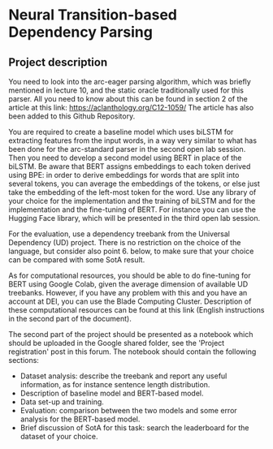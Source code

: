 # Neural Transition-based Dependency Parsing

## Project description
You need to look into the arc-eager parsing algorithm, which was briefly mentioned in lecture 10, and the static oracle traditionally used for this parser. All you need to know about this can be found in section 2 of the article at this link:
https://aclanthology.org/C12-1059/
The article has also been added to this Github Repository.

You are required to create a baseline model which uses biLSTM for extracting features from the input words, in a way very similar to what has been done for the arc-standard parser in the second open lab session. Then you need to develop a second model using BERT in place of the biLSTM. Be aware that BERT assigns embeddings to each token derived using BPE: in order to derive embeddings for words that are split into several tokens, you can average the embeddings of the tokens, or else just take the embedding of the left-most token for the word. Use any library of your choice for the implementation and the training of biLSTM and for the implementation and the fine-tuning of BERT. For instance you can use the Hugging Face library, which will be presented in the third open lab session.

For the evaluation, use a dependency treebank from the Universal Dependency (UD) project. There is no restriction on the choice of the language, but consider also point 6. below, to make sure that your choice can be compared with some SotA result.

As for computational resources, you should be able to do fine-tuning for BERT using Google Colab, given the average dimension of available UD treebanks. However, if you have any problem with this and you have an account at DEI, you can use the Blade Computing Cluster. Description of these computational resources can be found at this link (English instructions in the second part of the document).

The second part of the project should be presented as a notebook which should be uploaded in the Google shared folder, see the 'Project registration' post in this forum. The notebook should contain the following sections:

- Dataset analysis: describe the treebank and report any useful information, as for instance sentence length distribution.
- Description of baseline model and BERT-based model.
- Data set-up and training.
- Evaluation: comparison between the two models and some error analysis for the BERT-based model.
- Brief discussion of SotA for this task: search the leaderboard for the dataset of your choice.

